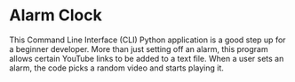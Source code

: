 # Alarm Clock
This Command Line Interface (CLI) Python application is a good step up for a beginner developer. More than just setting off an alarm, 
this program allows certain YouTube links to be added to a text file. When a user sets an alarm, 
the code picks a random video and starts playing it.
